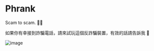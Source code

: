 # Phrank

Scam to scam. 👮‍♀️

如果你有幸接到詐騙電話，請來試玩這個反詐騙裝置，有效的話請告訴我 🤣

![image](https://user-images.githubusercontent.com/22793771/209822810-a34e192d-23ca-47fc-92f0-16b19c9b7259.png)
